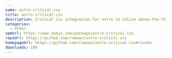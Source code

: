 ```yaml
---
name: astro-critical-css
title: astro-critical-css
description: Critical css integration for astro to inline above-the-fold css into HTML
categories:
  - other
npmUrl: https://www.npmjs.com/package/astro-critical-css
repoUrl: https://github.com/rumaan/astro-critical-css
homepageUrl: https://github.com/rumaan/astro-critical-css#readme
downloads: 199
---
```

